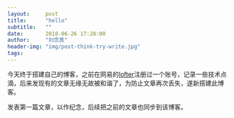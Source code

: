```yaml
---
layout:     post
title:      "hello"
subtitle:   ""
date:       2018-06-26 17:20:00
author:     "刘念真"
header-img: "img/post-think-try-write.jpg"
tags:
---
```


今天终于搭建自己的博客，之前在网易的[lofter](http://www.lofter.com/blog/liunianzhen?act=dashboardclick_20130514_04)注册过一个账号，记录一些技术点滴，后来发现有的文章无缘无故被和谐了，为防止文章再次丢失，遂新搭建此博客。

发表第一篇文章，以作纪念，后续把之前的文章也同步到该博客。

